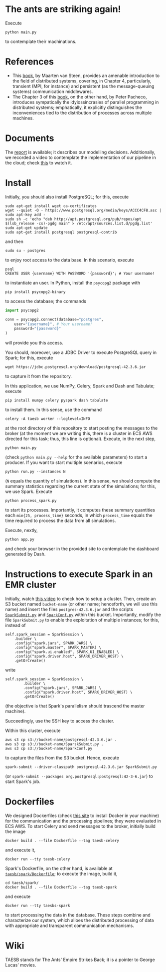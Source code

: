 # The ants are striking again! 

Execute 

``` 
python main.py 
``` 

to contemplate their machinations. 

# References 

+ This [book](https://www.distributed-systems.net/index.php/books/ds3/), by Maarten van Steen, provides an amenable introduction to the field of distributed systems, covering, in Chapter 4, particularly, transient (MPI, for instance) and persistent (as the message-queuing systems) communication middlewares. 
+ The Chapter 3 of this [book](https://www.cs.usfca.edu/~peter/ipp2/index.html), on the other hand, by Peter Pacheco, introduces sympatically the idyiossincrasies of parallel programming in distributed systems; emphatically, it explicitly distinguishes the inconveniences tied to the distribution of processes across multiple machines. 

# Documents 

The [report](./report/main.pdf) is available; it describes our modelling decisions. Additionally, we recorded a video to contemplate the implementation of our pipeline in the cloud; check [this](./AWS_Services_TJF.mp4) to watch it. 

# Install 

Initially, you should also install PostgreSQL; for this, execute 

``` 
sudo apt-get install wget ca-certificates
wget --quiet -O - https://www.postgresql.org/media/keys/ACCC4CF8.asc | sudo apt-key add -
sudo sh -c 'echo "deb http://apt.postgresql.org/pub/repos/apt $(lsb_release -cs)-pgdg main" > /etc/apt/sources.list.d/pgdg.list'
sudo apt-get update
sudo apt-get install postgresql postgresql-contrib
``` 

and then 

``` 
sudo su - postgres
``` 

to enjoy root access to the data base. In this scenario, execute 

``` 
psql
CREATE USER {username} WITH PASSWORD '{password}'; # Your username! 
``` 

to instantiate an user. In Python, install the `psycopg2` package with 

``` 
pip install psycopg2-binary
``` 

to access the database; the commands 

```py 
import psycopg2 

conn = psycopg2.connect(database="postgres", 
	user="{username}", # Your username! 
	password="{password}" 
) 
``` 

will provide you this access. 

You should, moreover, use a JDBC Driver to execute PostgreSQL query in Spark; for this, execute 

``` 
wget https://jdbc.postgresql.org/download/postgresql-42.3.6.jar 
``` 

to capture it from the repository. 

In this application, we use NumPy, Celery, Spark and Dash and Tabulate; execute 

``` 
pip install numpy celery pyspark dash tabulate 
``` 

to install them. In this sense, use the command 

``` 
celery -A taesb worker --loglevel=INFO 
``` 

at the root directory of this repository to start posting the messages to the broker (at the moment we are writing this, there is a cluster in ECS AWS directed for this task; thus, this line is optional). Execute, in the next step, 

``` 
python main.py 
``` 

(check `python main.py --help` for the available parameters) to start a producer. If you want to start multiple scenarios, execute 

``` 
python run.py --instances N 
``` 

(`N` equals the quantity of simulations). In this sense, we should compute the summary statistics regarding the current state of the simulations; for this, we use Spark. Execute 

``` 
python process_spark.py 
```

to start its processes. Importantly, it computes these summary quantities each `min{25, process_time}` seconds, in which `process_time` equals the time required to process the data from all simulations. 
 
Execute, nextly, 

``` 
python app.py 
``` 

and check your browser in the provided site to contemplate the dashboard generated by Dash. 

# Instructions to execute Spark in an EMR cluster 

Initially, watch [this video](https://www.youtube.com/watch?v=r-ig8zpP3EM&pp=ugMICgJwdBABGAE%3D) to check how to setup a cluster. Then, create an S3 bucket named `bucket-name` (or other name; henceforth, we will use this name) and insert the files `postgres-42.3.6.jar` and the scripts [`SparkSubmit.py`](./taesb/utils/SparkSubmit.py) and [`SparkConf.py`](./taesb/SparkConf.py) within this bucket. Importantly, modify the file `SparkSubmit.py` to enable the exploitation of multiple instances; for this, instead of 

```
self.spark_session = SparkSession \
	.builder \
	.config("spark.jars", SPARK_JARS) \
	.config("spark.master", SPARK_MASTER) \
	.config("spark.ui.enabled", SPARK_UI_ENABLED) \
	.config("spark.driver.host", SPARK_DRIVER_HOST) \
	.getOrCreate() 
```

write 

``` 
self.spark_session = SparkSession \
        .builder \
        .config("spark.jars", SPARK_JARS) \
        .config("spark.driver.host", SPARK_DRIVER_HOST) \
        .getOrCreate() 
```

(the objective is that Spark's parallelism should trascend the master machine). 

Succeedingly, use the SSH key to access the cluster. 

Within this cluster, execute 

``` 
aws s3 cp s3://bucket-name/postgresql-42.3.6.jar . 
aws s3 cp s3://bucket-name/SparskSubmit.py . 
aws s3 cp s3://bucket-name/SparkConf.py 
``` 

to capture the files from the S3 bucket. Hence, execute 

``` 
spark-submit --driver-classpath postgresql-42.3.6.jar SparkSubmit.py 
``` 

(or `spark-submit --packages org.postgresql:postgresql:42-3-6.jar`) to start Spark's job. 

# Dockerfiles 

We designed Dockerfiles (check [this site](https://docs.docker.com/engine/install/ubuntu/) to install Docker in your machine) for the communication and the processing pipelines; they were evaluated in ECS AWS. To start Celery and send messages to the broker, initially build the image 

``` 
docker build . --file Dockerfile --tag taesb-celery 
``` 

and execute it, 

``` 
docker run --tty taesb-celery 
``` 

Spark's Dockerfile, on the other hand, is available at [`taesb/spark/Dockerfile`](./taesb/spark/Dockerfile); to execute the image, build it, 

``` 
cd taesb/spark/
docker build . --file Dockerfile --tag taesb-spark 
``` 

and execute 

``` 
docker run --tty taesbs-spark 
``` 
 
to start processing the data in the database. These steps combine and characterize our system, which alloes the distributed processing of data with appropriate and transparent communication mechanisms.    

# Wiki 

TAESB stands for The Ants' Empire Strikes Back; it is a pointer to George Lucas' movies. 
